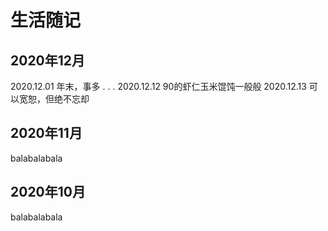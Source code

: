# 生活随记


## 2020年12月


2020.12.01 年末，事多
.
.
.
2020.12.12 90的虾仁玉米馄饨一般般
2020.12.13 可以宽恕，但绝不忘却

## 2020年11月

balabalabala

## 2020年10月

balabalabala
